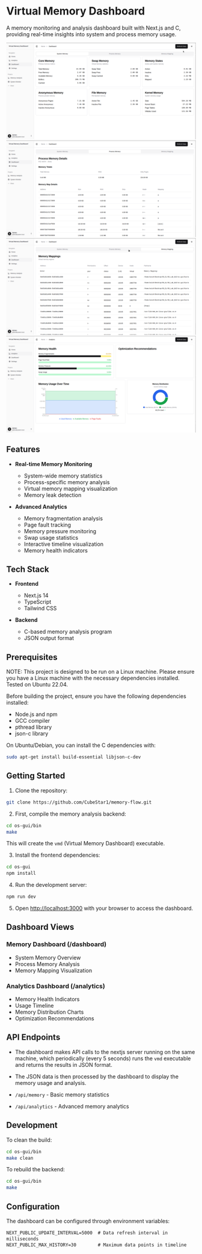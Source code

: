 # Virtual Memory Dashboard

A memory monitoring and analysis dashboard built with Next.js and C, providing real-time insights into system and process memory usage.

![Dashboard Screenshot](./public/dashboard_system_memory.png)
![Dashboard Screenshot](./public/dashboard_process_memory.png)
![Dashboard Screenshot](./public/dashboard_mapping.png)
![Analytics Screenshot](./public/analytics.png)

## Features

- **Real-time Memory Monitoring**
  - System-wide memory statistics
  - Process-specific memory analysis
  - Virtual memory mapping visualization
  - Memory leak detection

- **Advanced Analytics**
  - Memory fragmentation analysis
  - Page fault tracking
  - Memory pressure monitoring
  - Swap usage statistics
  - Interactive timeline visualization
  - Memory health indicators

## Tech Stack

- **Frontend**
  - Next.js 14
  - TypeScript
  - Tailwind CSS

- **Backend**
  - C-based memory analysis program
  - JSON output format

## Prerequisites

NOTE: This project is designed to be run on a Linux machine. Please ensure you have a Linux machine with the necessary dependencies installed. Tested on Ubuntu 22.04.

Before building the project, ensure you have the following dependencies installed:

- Node.js and npm 
- GCC compiler
- pthread library
- json-c library

On Ubuntu/Debian, you can install the C dependencies with:
```bash
sudo apt-get install build-essential libjson-c-dev
```

## Getting Started

1. Clone the repository:

```bash
git clone https://github.com/CubeStar1/memory-flow.git
```

2. First, compile the memory analysis backend:

```bash
cd os-gui/bin
make
```

This will create the `vmd` (Virtual Memory Dashboard) executable.

3. Install the frontend dependencies:

```bash
cd os-gui
npm install
```

4. Run the development server:

```bash
npm run dev
```

5. Open [http://localhost:3000](http://localhost:3000) with your browser to access the dashboard.

## Dashboard Views

### Memory Dashboard (/dashboard)
- System Memory Overview
- Process Memory Analysis
- Memory Mapping Visualization

### Analytics Dashboard (/analytics)
- Memory Health Indicators
- Usage Timeline
- Memory Distribution Charts
- Optimization Recommendations

## API Endpoints

- The dashboard makes API calls to the nextjs server running on the same machine, which periodically (every 5 seconds) runs the `vmd` executable and returns the results in JSON format. 
- The JSON data is then processed by the dashboard to display the memory usage and analysis.

- `/api/memory` - Basic memory statistics
- `/api/analytics` - Advanced memory analytics

## Development

To clean the build:
```bash
cd os-gui/bin
make clean
```

To rebuild the backend:
```bash
cd os-gui/bin
make
```

## Configuration

The dashboard can be configured through environment variables:

```
NEXT_PUBLIC_UPDATE_INTERVAL=5000  # Data refresh interval in milliseconds
NEXT_PUBLIC_MAX_HISTORY=30        # Maximum data points in timeline
```

